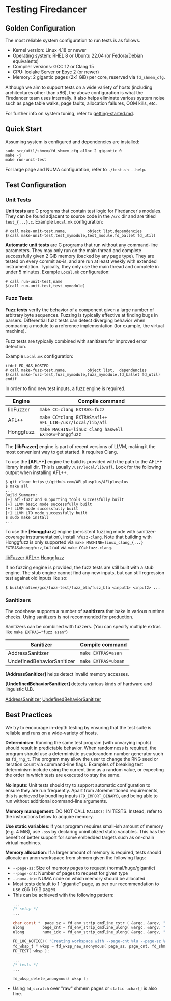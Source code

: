 # Testing Firedancer

## Golden Configuration

The most reliable system configuration to run tests is as follows.

- Kernel version: Linux 4.18 or newer
- Operating system: RHEL 8 or Ubuntu 22.04 (or Fedora/Debian equivalents)
- Compiler versions: GCC 12 or Clang 15
- CPU: Icelake Server or Epyc 2 (or newer)
- Memory: 2 gigantic pages (2x1 GiB) per core, reserved via `fd_shmem_cfg`.

Although we aim to support tests on a wide variety of hosts (including
architectures other than x86), the above configuration is what the
Firedancer team uses internally.  It also helps eliminate various system
noise such as page table walks, page faults, allocation failures, OOM
kills, etc.

For further info on system tuning, refer to [getting-started.md](./getting-started.md).

## Quick Start

Assuming system is configured and dependencies are installed:

```
sudo src/util/shmem/fd_shmem_cfg alloc 2 gigantic 0
make -j
make run-unit-test
```

For large page and NUMA configuration, refer to `./test.sh --help`.

## Test Configuration

### Unit Tests

**Unit tests** are C programs that contain test logic for Firedancer's
modules.  They can be found adjacent to source code in the `/src` dir
and are titled `test_{...}.c`.  Example `Local.mk` configuration:
```make
# call make-unit-test,name,         object list,dependencies
$(call make-unit-test,test_mymodule,test_module,fd_ballet fd_util)
```

**Automatic unit tests** are C programs that run without any command-line
parameters.  They may only run on the main thread and complete successfully
given 2 GiB memory (backed by any page type).  They are tested on every
commit as-is, and are run at least weekly with extended instrumentation.
Typically, they only use the main thread and complete in under 5 minutes.
Example `Local.mk` configuration:
```make
# call run-unit-test,name
$(call run-unit-test,test_mymodule)
```

### Fuzz Tests

**Fuzz tests** verify the behavior of a component given a large number
of arbitrary byte sequences.  Fuzzing is typically effective at finding
bugs in parsers.  Differential fuzz tests can detect diverging behavior
when comparing a module to a reference implementation (for example, the
virtual machine).

Fuzz tests are typically combined with sanitizers for improved error
detection.

Example `Local.mk` configuration:
```make
ifdef FD_HAS_HOSTED
# call make-fuzz-test,name,         object list,  dependencies
$(call make-fuzz-test,fuzz_mymodule,fuzz_mymodule,fd_ballet fd_util)
endif
```

In order to find new test inputs, a fuzz engine is required.

| Engine    | Compile command                                         |
|-----------|---------------------------------------------------------|
| libFuzzer | `make CC=clang EXTRAS=fuzz`                             |
| AFL++     | `make CC=clang EXTRAS=afl++ AFL_LIB=/usr/local/lib/afl` |
| Honggfuzz | `make MACHINE=linux_clang_haswell EXTRAS=honggfuzz`     |

The **[libFuzzer]** engine is part of recent versions of LLVM, making
it the most convenient way to get started. It requires Clang.

To use the **[AFL++]** engine the build is provided with the path to
the AFL++ library install dir.  This is usually `/usr/local/lib/afl`.
Look for the following output when installing AFL++.
```
$ git clone https://github.com/AFLplusplus/AFLplusplus
$ make all
...
Build Summary:
[+] afl-fuzz and supporting tools successfully built
[+] LLVM basic mode successfully built
[+] LLVM mode successfully built
[+] LLVM LTO mode successfully built
$ sudo make install
...
```

To use the **[Honggfuzz]** engine (persistent fuzzing mode with
sanitizer-coverage instrumentation), install `hfuzz-clang`.
Note that building with Honggfuzz is only supported via
`make MACHINE=linux_clang_{...} EXTRAS=honggfuzz`, but not via `make CC=hfuzz-clang`.

  [libFuzzer](https://llvm.org/docs/LibFuzzer.html)
  [AFL++](https://aflplus.plus/)
  [Honggfuzz](https://honggfuzz.dev/)

If no fuzzing engine is provided, the fuzz tests are still built with a
stub engine.  The stub engine cannot find any new inputs, but can still
regression test against old inputs like so:
```
$ build/native/gcc/fuzz-test/fuzz_bla/fuzz_bla <input1> <input2> ...
```

### Sanitizers

The codebase supports a number of **sanitizers** that bake in various
runtime checks.  Using sanitizers is not recommended for production.

Sanitizers can be combined with fuzzers.  (You can specify multiple
extras like `make EXTRAS="fuzz asan"`)

| Sanitizer                  | Compile command     |
|----------------------------|---------------------|
| AddressSanitizer           | `make EXTRAS=asan`  |
| UndefinedBehaviorSanitizer | `make EXTRAS=ubsan` |

**[AddressSanitizer]** helps detect invalid memory accesses.

**[UndefinedBehaviorSanitizer]** detects various kinds of hardware and
linguistic U.B.

  [AddressSanitizer](https://github.com/google/sanitizers/wiki/AddressSanitizer)
  [UndefinedBehaviorSanitizer](https://clang.llvm.org/docs/UndefinedBehaviorSanitizer.html)

## Best Practices

We try to encourage in-depth testing by ensuring that the test suite is
reliable and runs on a wide-variety of hosts.

**Determinism**: Running the same test program (with unvarying inputs)
should result in predictable behavior.  When randomness is required, the
program should use a deterministic pseudorandom number generator such as
`fd_rng_t`.  The program may allow the user to change the RNG seed or
iteration count via command-line flags.  Examples of breaking test
determinism include using the current time as a random value, or
expecting the order in which tests are executed to stay the same.

**No inputs**: Unit tests should try to support automatic configuration
to ensure they are run frequently.  Apart from aforementioned requirements,
this is achieved by bundling inputs (`FD_IMPORT_BINARY`), and being able
to run without additional command-line arguments.

**Memory management**: DO NOT CALL `MALLOC()` IN TESTS.  Instead, refer
to the instructions below to acquire memory.

**Use static variables**: If your program requires small-ish amount of
memory (e.g. 4 MiB), use `.bss` by declaring uninitialized static
variables.  This has the benefit of better support for some embedded
targets such as on-chain virtual machines.

**Memory allocation**: If a larger amount of memory is required, tests
should allocate an anon workspace from shmem given the following flags:
- `--page-sz`: Size of memory pages to request (normal/huge/gigantic)
- `--page-cnt`: Number of pages to request for given type
- `--numa-idx`: NUMA node on which memory should be allocated
- Most tests default to 1 "gigantic" page, as per our recommendation to
  use x86 1 GiB pages.
- This can be achieved with the following pattern:
  ```c
  ...
  /* setup */
  ...

  char const * _page_sz = fd_env_strip_cmdline_cstr ( &argc, &argv, "--page-sz",  NULL, "gigantic" );
  ulong        page_cnt = fd_env_strip_cmdline_ulong( &argc, &argv, "--page-cnt", NULL, 1UL        );
  ulong        numa_idx = fd_env_strip_cmdline_ulong( &argc, &argv, "--numa-idx", NULL, fd_shmem_numa_idx(cpu_idx) );

  FD_LOG_NOTICE(( "Creating workspace with --page-cnt %lu --page-sz %s pages on --numa-idx %lu", page_cnt, _page_sz, numa_idx ));
  fd_wksp_t * wksp = fd_wksp_new_anonymous( page_sz, page_cnt, fd_shmem_cpu_idx( numa_idx ), "wksp", 0UL );
  FD_TEST( wksp );

  ...
  /* tests */
  ...

  fd_wksp_delete_anonymous( wksp );
  ```
- Using `fd_scratch` over "raw" shmem pages or `static uchar[]` is also fine.
